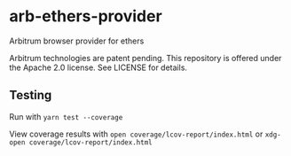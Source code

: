 # arb-ethers-provider

Arbitrum browser provider for ethers

Arbitrum technologies are patent pending. This repository is offered under the Apache 2.0 license. See LICENSE for details.

## Testing

Run with `yarn test --coverage`

View coverage results with `open coverage/lcov-report/index.html` or `xdg-open coverage/lcov-report/index.html`
